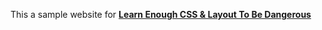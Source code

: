 This a sample website for [<strong>Learn Enough CSS & Layout To Be Dangerous</strong>](https://www.learnenough.com/css-and-layout) 
